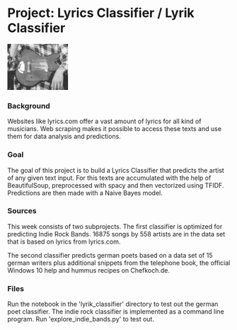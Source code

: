 # Project: Lyrics Classifier / Lyrik Classifier

![Indie Guitar](guitar.png)

### Background

Websites like lyrics.com offer a vast amount of lyrics for all kind of musicians. Web scraping makes it possible to access these texts and use them for data analysis and predictions.

### Goal

The goal of this project is to build a Lyrics Classifier that predicts the artist of any given text input. 
For this texts are accumulated with the help of BeautifulSoup, preprocessed with spacy and then vectorized using TFIDF. Predictions are then made with a Naive Bayes model.

### Sources

This week consists of two subprojects. The first classifier is optimized for predicting Indie Rock Bands. 16875 songs by 558 artists are in the data set that is based on lyrics from lyrics.com.

The second classifier predicts german poets based on a data set of 15 german writers plus additional snippets from the telephone book, the official Windows 10 help and hummus recipes on Chefkoch.de.

### Files

Run the notebook in the 'lyrik_classifier' directory to test out the german poet classifier. The indie rock classifier is implemented as a command line program. Run 'explore_indie_bands.py' to test out.
